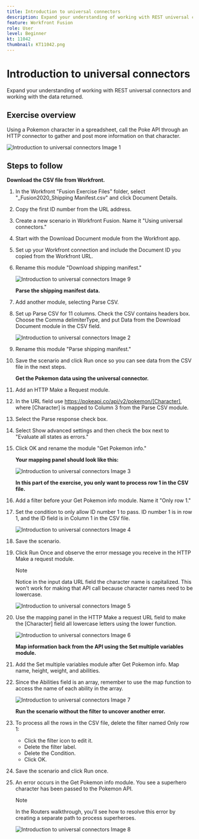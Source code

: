 ```yaml
---
title: Introduction to universal connectors
description: Expand your understanding of working with REST universal connectors and working with the data returned.
feature: Workfront Fusion
role: User
level: Beginner
kt: 11042
thumbnail: KT11042.png
---
```


# Introduction to universal connectors

Expand your understanding of working with REST universal connectors and working with the data returned.

## Exercise overview

Using a Pokemon character in a spreadsheet, call the Poke API through an HTTP connector to gather and post more information on that character.

   ![Introduction to universal connectors Image 1](../12-exercises/assets/introduction-to-universal-connectors-walkthrough-1.png)

## Steps to follow

   **Download the CSV file from Workfront.**

1. In the Workfront "Fusion Exercise Files" folder, select "_Fusion2020_Shipping Manifest.csv" and click Document Details.
1. Copy the first ID number from the URL address.
1. Create a new scenario in Workfront Fusion. Name it "Using universal connectors."
1. Start with the Download Document module from the Workfront app.
1. Set up your Workfront connection and include the Document ID you copied from the Workfront URL.
1. Rename this module "Download shipping manifest."

   ![Introduction to universal connectors Image 9](../12-exercises/assets/introduction-to-universal-connectors-walkthrough-9.png)

   **Parse the shipping manifest data.**

1. Add another module, selecting Parse CSV.
1. Set up Parse CSV for 11 columns. Check the CSV contains headers box. Choose the Comma delimiterType, and put Data from the Download Document module in the CSV field.

   ![Introduction to universal connectors Image 2](../12-exercises/assets/introduction-to-universal-connectors-walkthrough-2.png)

1. Rename this module "Parse shipping manifest."
1. Save the scenario and click Run once so you can see data from the CSV file in the next steps.

   **Get the Pokemon data using the universal connector.**

1. Add an HTTP Make a Request module.
1. In the URL field use https://pokeapi.co/api/v2/pokemon/[Character], where [Character] is mapped to Column 3 from the Parse CSV module.
1. Select the Parse response check box.
1. Select Show advanced settings and then check the box next to "Evaluate all states as errors."
1. Click OK and rename the module "Get Pokemon info."

   **Your mapping panel should look like this:**

   ![Introduction to universal connectors Image 3](../12-exercises/assets/introduction-to-universal-connectors-walkthrough-3.png)

   **In this part of the exercise, you only want to process row 1 in the CSV file.**

1. Add a filter before your Get Pokemon info module. Name it "Only row 1."
1. Set the condition to only allow ID number 1 to pass. ID number 1 is in row 1, and the ID field is in Column 1 in the CSV file.

   ![Introduction to universal connectors Image 4](../12-exercises/assets/introduction-to-universal-connectors-walkthrough-4.png)

1. Save the scenario.
1. Click Run Once and observe the error message you receive in the HTTP Make a request module.

   >[!NOTE]
   >
   >Notice in the input data URL field the character name is capitalized. This won't work for making that API call because character names need to be lowercase.

   ![Introduction to universal connectors Image 5](../12-exercises/assets/introduction-to-universal-connectors-walkthrough-5.png)

1. Use the mapping panel in the HTTP Make a request URL field to make the [Character] field all lowercase letters using the lower function.

   ![Introduction to universal connectors Image 6](../12-exercises/assets/introduction-to-universal-connectors-walkthrough-6.png)

   **Map information back from the API using the Set multiple variables module.**

1. Add the Set multiple variables module after Get Pokemon info. Map name, height, weight, and abilities.
1. Since the Abilities field is an array, remember to use the map function to access the name of each ability in the array.

   ![Introduction to universal connectors Image 7](../12-exercises/assets/introduction-to-universal-connectors-walkthrough-7.png)

   **Run the scenario without the filter to uncover another error.**

1. To process all the rows in the CSV file, delete the filter named Only row 1:
 
   + Click the filter icon to edit it.
   + Delete the filter label.
   + Delete the Condition.
   + Click OK.

1. Save the scenario and click Run once.
1. An error occurs in the Get Pokemon info module. You see a superhero character has been passed to the Pokemon API.

   >[!NOTE]
   >
   >In the Routers walkthrough, you'll see how to resolve this error by creating a separate path to process superheroes.

   ![Introduction to universal connectors Image 8](../12-exercises/assets/introduction-to-universal-connectors-walkthrough-8.png)